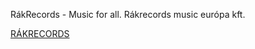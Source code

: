 RákRecords - Music for all.
Rákrecords music európa kft.

[RÁKRECORDS](https://rakrecords.vercel.app)

